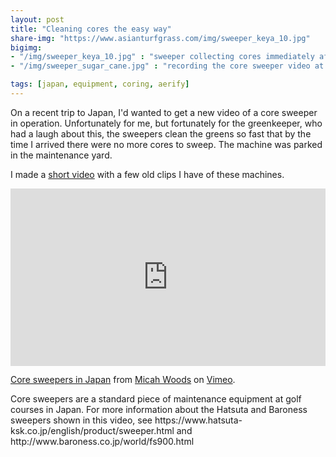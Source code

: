 ```yaml
---
layout: post
title: "Cleaning cores the easy way"
share-img: "https://www.asianturfgrass.com/img/sweeper_keya_10.jpg"
bigimg:
- "/img/sweeper_keya_10.jpg" : "sweeper collecting cores immediately after coring"
- "/img/sweeper_sugar_cane.jpg" : "recording the core sweeper video at ATC南店"

tags: [japan, equipment, coring, aerify]
---
```


On a recent trip to Japan, I'd wanted to get a new video of a core sweeper in operation. Unfortunately for me, but fortunately for the greenkeeper, who had a laugh about this, the sweepers clean the greens so fast that by the time I arrived there were no more cores to sweep. The machine was parked in the maintenance yard.

I made a [short video](https://vimeo.com/micahwoods/sweepers) with a few old clips I have of these machines.

<div style="padding:56.25% 0 0 0;position:relative;"><iframe src="https://player.vimeo.com/video/360224608" style="position:absolute;top:0;left:0;width:100%;height:100%;" frameborder="0" allow="autoplay; fullscreen" allowfullscreen></iframe></div><script src="https://player.vimeo.com/api/player.js"></script>
<p><a href="https://vimeo.com/360224608">Core sweepers in Japan</a> from <a href="https://vimeo.com/micahwoods">Micah Woods</a> on <a href="https://vimeo.com">Vimeo</a>.</p>
<p>
Core sweepers are a standard piece of maintenance equipment at golf courses in Japan. For more information about the Hatsuta and Baroness sweepers shown in this video, see https://www.hatsuta-ksk.co.jp/english/product/sweeper.html and http://www.baroness.co.jp/world/fs900.html</p>


